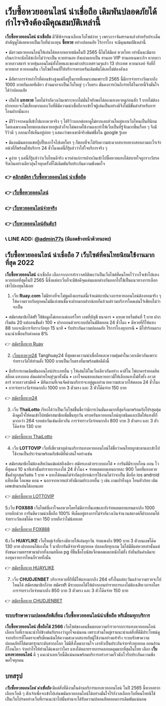 # เว็บซื้อหวยออนไลน์ น่าเชื่อถือ เดิมพันปลอดภัยได้กำไรจริงต้องมีคุณสมบัติเหล่านี้

**เว็บซื้อหวยออนไลน์ น่าเชื่อถือ** มีวิธีพิจารณาเลือกเว็บไซต์ง่าย ๆ เพราะเราจัดสรรมาแล้วสำหรับประเด็นสำคัญดูได้เลยหากเป็นเว็บที่น่าลงทุน **ซื้อหวย** อย่างปลอดภัย ไร้การโกง จะมีคุณสมบัติเหล่านี้

•	มัดรวมหวยออนไลน์ให้เล่นได้หลากหลายชนิดในปี 2565 นี้ไม่ได้มีแค่ หวยไทย เท่านั้นนะมีมากเกินกว่าจะนับได้ซะอีกไม่ว่าจะเป็น หวยฮานอย ยังแบ่งแยกเป็น ฮานอย VIP ฮานอยเฉพาะกิจ หวยลาว หวยลาวสตาร์ หวยหุ้นออนไลน์ทั้งไทยและของต่างประเทศรวมๆแล้ว 13 ประเทศ หวยมาเลย์ จับยี่กี่ หวยธกส หวยออมสิน เว็บไซต์ไหนที่ให้บริการครบครันเดิมพันได้เลยไม่ต้องลังเล

•	มีอัตราการจ่ายกำไรที่ค่อนข้างสูงแต่ก็อยู่ในเรทที่เหมาะสมเพราะปี 2565 นี้มีการจ่ายรางวัลมากถึง 1000 บาทกันเลยทีเดียว ส่วนมากจะเป็นเว็บใหญ่ ๆ เว็บตรง มั่นคงการเงินถึงจ่ายได้ในเรทนี้จึงมั่นใจได้ว่าปลอดภัย

•	เปิดให้ **แทงหวย** โดยไม่จำกัดวงเงินเพราะหากไม่มั่นใจยังพอได้ลองแทงหวยดูก่อนสัก 1 บาทไม่ต้องฝากเยอะจะไม่เสี่ยงมากและเว็บที่ดีมีความน่าเชื่อถือจะเข้าใจผู้เล่นเป็นอย่างดีจึงไม่มีขั้นตำสำหรับการโอนฝากนั่นเอง

•	มีรีวิวจากคนที่เข้าไปแทงหวยจริง ๆ ได้รีวิวบอกต่อหาดูไม่ยากเลยส่วนใหญ่หากเว็บไหนเป็นที่นิยมโดยเฉพาะคนไทยชอบเล่นหวยอยู่แล้วก็จะไม่พลาดใช้งานและทำให้เว็บเป็นที่รู้จักมากขึ้นเรื่อย ๆ จึงมีรีวิวดี ๆ ออกมาให้เห็นอยู่บ่อย ๆ แสดงว่าของเขาดีจริงพิมพ์ชื่อใน google รู้เลย

•	มีแอดมินตอบแชทปุ๊บปั๊บเอาใจไปเลยใคร ๆ ก็ชอบที่จะได้รับความสะดวกสบายอยากสอบถามอะไรเจ้าหน้าที่ก็พร้อมให้บริการ 24 ชั่วโมงแค่นี้ก็รุ้แล้วว่าใส่ใจบริการจริง ๆ

•	ดูง่าย ๆ แค่นี้ก็รู้แล้วว่าเว็บไหนดีจริง ควรค่าแก่การฝากเงินเข้าไปซื้อหวยแทงได้สบายใจถูกรางวัลรอรับเงินอย่างเดียวอุ่นใจทุกครั้งที่ได้เดิมพันรับประกันความพึงพอใจ


### 👉 [คลิกสมัคร เว็บซื้อหวยออนไลน์ น่าเชื่อถือ](https://ruay77s.com/%e0%b8%a7%e0%b8%b4%e0%b8%98%e0%b8%b5%e0%b8%aa%e0%b8%a1%e0%b8%b1%e0%b8%84%e0%b8%a3%e0%b8%aa%e0%b8%a1%e0%b8%b2%e0%b8%8a%e0%b8%b4%e0%b8%81-ruay/)
### 👉 [เว็บซื้อหวยออนไลน์](https://atom.io/themes/%E0%B8%8B%E0%B8%B7%E0%B9%89%E0%B8%AD%E0%B8%AB%E0%B8%A7%E0%B8%A2%E0%B8%AD%E0%B8%AD%E0%B8%99%E0%B9%84%E0%B8%A5%E0%B8%99%E0%B9%8C%20%E0%B9%80%E0%B8%A7%E0%B9%87%E0%B8%9A%20ruay%20%E0%B9%81%E0%B8%97%E0%B8%87%E0%B8%AB%E0%B8%A7%E0%B8%A2%E0%B8%AD%E0%B8%B1%E0%B8%99%E0%B8%94%E0%B8%B1%E0%B8%9A%201)
### 👉 [เว็บหวยออนไลน์จ่ายจริง](https://atom.io/themes/%E0%B9%80%E0%B8%A7%E0%B9%87%E0%B8%9A%E0%B8%AB%E0%B8%A7%E0%B8%A2%E0%B8%AD%E0%B8%AD%E0%B8%99%E0%B9%84%E0%B8%A5%E0%B8%99%E0%B9%8C%E0%B8%88%E0%B9%88%E0%B8%B2%E0%B8%A2%E0%B8%88%E0%B8%A3%E0%B8%B4%E0%B8%87%20%E0%B8%AA%E0%B8%A1%E0%B8%B1%E0%B8%84%E0%B8%A3%E0%B9%81%E0%B8%97%E0%B8%87%E0%B8%AB%E0%B8%A7%E0%B8%A2%E0%B8%9F%E0%B8%A3%E0%B8%B5%E0%B8%A3%E0%B8%B1%E0%B8%9A%E0%B8%9B%E0%B8%A3%E0%B8%B0%E0%B8%81%E0%B8%B1%E0%B8%99%E0%B8%84%E0%B8%A7%E0%B8%B2%E0%B8%A1%E0%B8%9B%E0%B8%A5%E0%B8%AD%E0%B8%94%E0%B8%A0%E0%B8%B1%E0%B8%A2)
### 👉 [เว็บหวยออนไลน์อันดับ1](https://atom.io/themes/%E0%B9%80%E0%B8%A7%E0%B9%87%E0%B8%9A%E0%B8%AB%E0%B8%A7%E0%B8%A2%E0%B8%AD%E0%B8%AD%E0%B8%99%E0%B9%84%E0%B8%A5%E0%B8%99%E0%B9%8C%E0%B8%AD%E0%B8%B1%E0%B8%99%E0%B8%94%E0%B8%B1%E0%B8%9A1%202566%20%E0%B9%80%E0%B8%A7%E0%B9%87%E0%B8%9A%E0%B9%81%E0%B8%97%E0%B8%87%E0%B8%AB%E0%B8%A7%E0%B8%A2%E0%B8%AD%E0%B8%AD%E0%B8%99%E0%B9%84%E0%B8%A5%E0%B8%99%E0%B9%8C%E0%B8%96%E0%B8%B9%E0%B8%81%E0%B8%81%E0%B8%8E%E0%B8%AB%E0%B8%A1%E0%B8%B2%E0%B8%A2)
### 📞 LINE ADD: [@admin77s](https://line.me/ti/p/~@admin77s) (มีแอดข้างหน้าด้วยนะคะ)


## เว็บซื้อหวยออนไลน์ น่าเชื่อถือ 7 เว็บไซต์ที่คนไทยนิยมใช้งานมากที่สุด 2022

**เว็บซื้อหวยออนไลน์** น่าเชื่อถือ เลือกจากการสำรวจสถิติพบว่าเป็นเว็บไซต์ที่คนไทยไว้วางใจเข้าไปแทงหวยบ่อยที่สุดในปี 2565 นี้ซึ่งแต่ละเว็บก็จะมีข้อดีจุดเด่นแตกต่างกันออกไปใช้เป็นแนวทางการเลือกเข้าไปลงทุนได้เลย

1. เว็บ **Ruay.com** ไม่มีทางที่จะไม่พูดถึงแบรนด์นี้เจ้าแม่สถาบันวงการหวยออนไลน์ต้องยอมจริง ๆ ให้ความรวยกับทุกคนไม่มีแบ่งชนชั้นจะฝากมากฝากน้อยก็แล้วแต่รวมบริการโดดเด่นไว้เพียบไม่ว่าจะเป็น

•	สมัครสมาชิกได้ฟรี ใช้ข้อมูลไม่เยอะแค่เบอร์โทร เลขที่บัญชี ธนาคาร
•	แทงหวยเริ่มต้นที่ 1 บาท ฝากเริ่มต้น 20 แต่ถอนขั้นต่ำ 100
•	ฝากถอนด้วยระบบอัตโนมัติตลอด 24 ชั่วโมง
•	มีหวยยี่กีให้แทง 88 รอบจะมีการจับรางวัลทุก 15 นาที
•	รับประกันความปลอดภัย ไร้การโกงทุกกรณี
•	มีโปรร้อนแรงแนะนำเพื่อนรับค่าคอม 8%

👉 [สมัครซื้อหวย Ruay](https://www.ruay.com/register/af/2352/Pom)

2. [เว็บแทงหวย24](https://ruay77s.com/%e0%b9%81%e0%b8%97%e0%b8%87%e0%b8%ab%e0%b8%a7%e0%b8%a224/) Tanghuay24 ที่สุดของความน่าเชื่อถือและความคุ้มค่าในเวลาเดียวกันเพราะจ่ายรางวัลให้ท่านตั้ง 1000 บาทเป็นเว็บตรงที่มาพร้อมข้อดีดังนี้

•	มีบริการเกมเดิมพันออนไลน์ประเภทอื่น ๆ ให้เล่นได้ในเว็บเดียวกันอย่าง คาสิโน ไพ่บาคาร่ายอดฮิต สล็อต แทงบอล คัดแต่ค่ายใหญ่ๆมาทั้งนั้น
•	เอาใจคนชอบเล่นหวยลาวมีให้เลือกแทงไม่ยั้งทั้ง ลาวสตาร์ หวยลาวสามัคคี
•	มีทีมงานที่เจนจัดด้านบริการจะอยู่ดูแลอำนวยความสะดวกให้ตลอด 24 ชั่วโมง
•	การจ่ายรางวัลจ่ายมากถึง 1000 บาท 3 ตัวตรง และ 3 ตัวโต๊ดจ่าย 150 บาท

👉 [สมัครซื้อหวย24](https://www.ruay.com/register/af/2352/Pom)

3.	เว็บ **ThaiLotto** เรียกได้ว่าเป็นเว็บไซต์ขึ้นชื่อว่ามีการเงินมั่นคงมากที่สุดจึงมาพร้อมกับโปรสุดคุ้มดึงดูดใจให้คนเข้าไปสมัครสมาชิกเพิ่มขึ้นทุกวัน ครบครันหวยออนไลน์ทุกชนิดและเปิดให้แทงยี่กีมากกว่า 264 รอบต่อวันเช่นเดียวกัน การจ่ายรางวัลจ่ายมากถึง 800 บาท 3 ตัวตรง และ 3 ตัวโต๊ดจ่าย 130 บาท

👉 [สมัครซื้อหวย ThaiLotto](https://www.ruay.com/register/af/2352/Pom)

4.	เว็บ **LOTTOVIP** เว็บที่เชี่ยวชาญด้านบริการแทงหวยออนไลน์ได้ชื่อว่าคนไทยถูกชะตาและเข้าไปใช้งานเป็นประจำมาพร้อมกับข้อดีที่น่าสนใจอย่างเช่น

•	สมัครสมาชิกไม่ต้องเสียเงินแม้แต่สลึงเดียว สมัครเองด้วยระบบออโต้
•	การันตีมีระบบโอน ถอน ไวที่สุดแค่ 10 นาทีเท่านั้นทำรายการเองได้ 24 ชั่วโมง
•	จ่ายผลตอบแทนบาทละ 900  โดยที่แทงหวยขั้นต่ำถูกสุดเริ่มต้น 1 บาท
•	แทงได้หมดไม่จำกัดอุปกรณ์การใช้งานไม่ว่าจะเป็น มือถือ ios android แท็บเล็ต ไอแพด คอม
•	นอกจากหวยแล้วยังมีเกมประเภทอื่น ๆ เช่น เกมเป่ายิ้งฉุบ โยนหัวก้อย เติมเศษเข้ามาเล่นได้ถอนเลย

👉 [สมัครซื้อหวย LOTTOVIP](https://www.ruay.com/register/af/2352/Pom)

5.เว็บ **FOX888** เว็บไซต์ที่เอาใจคอหวยโดยไม่มีการอั้นเลขและยังจ่ายผลตอบแทนมากถึง 1000 บาทอีกด้วย การันตีความน่าเชื่อถือ 100% ทีเด็ดอยู่ตรงการไม่จำกัดวงเงินจำนวนสตางค์ก็ฝากถอนได้ จ่ายรางวัลเลขโต๊ด ราคา 150 บาทถือว่าไม่น้อยเลย

👉 [สมัครซื้อหวย FOX888](https://www.ruay.com/register/af/2352/Pom)

6.เว็บ **HUAYLIKE** เว็บใหญ่เจ้าที่แรงมีหวยให้เล่นทุกวัน จ่ายแพงถึง 990 บาท 3 ตัวบนเลขโต๊ด 130 บาท ฝากถอนได้เองใน 1 นาทีการันตีจ่ายจริงทุกยอด ปลอดภัยทุกเกม ไม่ได้มีดีแค่หวยเท่านั้นแต่ยังขนความหรรษามาฝากทั้งเกมสล็อต pg ที่ขึ้นชื่อโบนัสแจ็กพอตแตกหนักไม่ยั้ง ยังยืนยันคำเดิมจะลงทุนรายการไหนก็รวยทั้งนั้น

👉 [สมัครซื้อหวย HUAYLIKE](https://www.ruay.com/register/af/2352/Pom)

7. เว็บ **CHUDJENBET** บริการหวยยี่กีที่มีให้แทงมากถึง 264 ครั้งในแต่ละวันแล้วความรวยจะไปไหนได้ สมัครสมาชิกก็ง่าย สมัครฟรี มีระบบออโต้ให้ฝากถอนทำรายการเองไม่ต้องเสียเวลารอใคร การจ่ายรางวัลจ่ายมากถึง 850 บาท 3 ตัวตรง และ 3 ตัวโต๊ดจ่าย 150 บาท

👉 [สมัครซื้อหวย CHUDJENBET](https://www.ruay.com/register/af/2352/Pom)


### ระบบรักษาความปลอดภัยดีเยี่ยม เว็บซื้อหวยออนไลน์น่าเชื่อถือ พรีเมี่ยมทุกบริการ

**เว็บซื้อหวยออนไลน์ เชื่อถือได้ 2566** เว็บไซต์ของคนชื่นชอบความร่ำรวยจากการแทงหวยออนไลน์เลือกเว็บที่เราแนะนำไปข้างต้นรับรองว่าถูกใจแน่นอน เพราะส่วนใหญ่เราแนะนำแต่สิ่งที่ดีมีประโยชน์ดูจากบริการที่โคตรจะพรีเมี่ยมเน้นให้ความสะดวกสบายกับผู้ใช้งานอย่างแท้จริง ระบบรักษาความปลอดภัยก็ได้มาตรฐานระดับสากลโลก ไม่มีสิ่งใดมากวนใจ เอาหัวเป็นประกันจ่ายจริงทุกยอด ถอนล้านก็โอนไหว จ่ายกำไรให้ท่านได้แพงกว่าใคร แทงได้หลายรายการคลอบคลุมมากที่สุดในไทย เลือก **เว็บแทงหวยออนไลน์** ดี ๆ แนะนำเลยเว็บนี้ดีแน่นอนพร้อมบริการอย่างรวดเร็วฉับไวรับประกันความพึงพอใจทุกคน

## บทสรุป

***เว็บซื้อหวยออนไลน์ น่าเชื่อถือ*** มีแต่สิ่งที่ดีงามในด้านบริการแทงหวยออนไลน์ ในปี 2565 นี้หากอยากเลือกเว็บดี ๆ สักเจ้าเพื่อจะเข้าไปเล่นพนันหวยออนไลน์ได้อย่างมั่นใจไร้กังวลเลือกเว็บที่คนไทยนิใช้เป็นเว็บโปรดอย่างเว็บที่เราแนะนำไปนั้นท่านจะได้รับความปลอดภัยตลอดการเดิมพันแน่นอน
